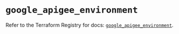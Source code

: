 # `google_apigee_environment`

Refer to the Terraform Registry for docs: [`google_apigee_environment`](https://registry.terraform.io/providers/hashicorp/google/6.34.0/docs/resources/apigee_environment).
